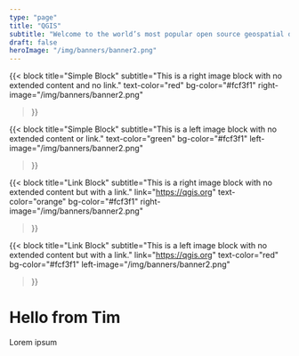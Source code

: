 ```yaml
---
type: "page"
title: "QGIS"
subtitle: "Welcome to the world’s most popular open source geospatial data management and analysis suite."
draft: false
heroImage: "/img/banners/banner2.png"
---
```


{{< block 
    title="Simple Block" 
    subtitle="This is a right image block with no extended content and no link."
    text-color="red"
    bg-color="#fcf3f1"
    right-image="/img/banners/banner2.png"
>}}

{{< block 
    title="Simple Block" 
    subtitle="This is a left image block with no extended content or link."
    text-color="green"
    bg-color="#fcf3f1"
    left-image="/img/banners/banner2.png"
>}}

{{< block 
    title="Link Block" 
    subtitle="This is a right image block with no extended content but with a link."
    link="https://qgis.org"
    text-color="orange"
    bg-color="#fcf3f1"
    right-image="/img/banners/banner2.png"
>}}

{{< block 
    title="Link Block" 
    subtitle="This is a left image block with no extended content but with a link."
    link="https://qgis.org"
    text-color="red"
    bg-color="#fcf3f1"
    left-image="/img/banners/banner2.png"
>}}

<div class="content">

# Hello from Tim

Lorem ipsum

</div>